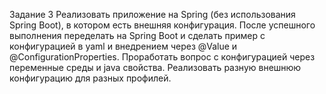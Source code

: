 Задание 3
Реализовать приложение на Spring (без использования Spring Boot), в котором есть внешняя конфигурация. 
После успешного выполнения переделать на Spring Boot и сделать пример с конфигурацией в yaml
и внедрением через @Value и @ConfigurationProperties. Проработать вопрос с конфигурацией через
переменные среды и java свойства. Реализовать разную внешнюю конфигурацию для разных профилей.